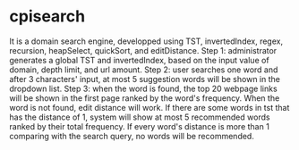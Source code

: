 # cpisearch
It is a domain search engine, developped using TST, invertedIndex, regex, recursion, heapSelect, quickSort, and editDistance.
Step 1: administrator generates a global TST and invertedIndex, based on the input value of domain, depth limit, and url amount.
Step 2: user searches one word and after 3 characters' input, at most 5 suggestion words will be shown in the dropdown list.
Step 3: when the word is found, the top 20 webpage links will be shown in the first page ranked by the word's frequency. When the word is not found, edit distance will work. If there are some words in tst that has the distance of 1, system will show at most 5 recommended words ranked by their total frequency. If every word's distance is more than 1 comparing with the search query, no words will be recommended.
